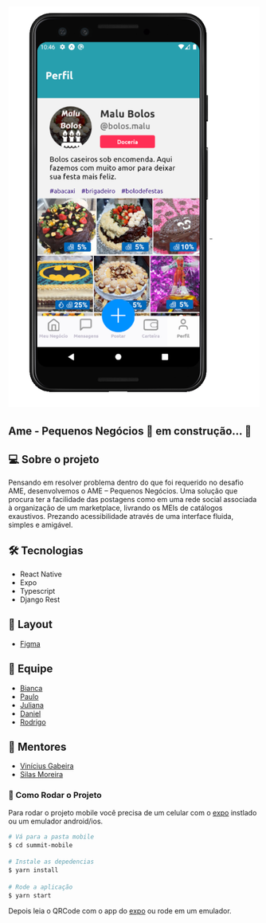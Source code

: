<h1 align ="center" display= 'flex'>
    <img src="src/assets/app.png" alt="Imagem do Site" title="#Ame - Pequenos Negócios"></img>
</h1>

## Ame - Pequenos Negócios 🚀 em construção... 🚧

## 💻 Sobre o projeto

Pensando em resolver problema dentro do que foi requerido no desafio AME, desenvolvemos o AME – Pequenos
Negócios. Uma solução que procura ter a facilidade das postagens como em uma rede social associada à organização de
um marketplace, livrando os MEIs de catálogos exaustivos. Prezando acessibilidade através de uma interface fluida,
simples e amigável.

## 🛠 Tecnologias

- React Native
- Expo
- Typescript
- Django Rest

## 🎨 Layout
- [Figma](https://www.figma.com/file/kxMeQl6AXbNQHNw55Oz1L1/Ame---pequenos-neg%C3%B3cios?node-id=0%3A1)

## 🤖 Equipe
- [Bianca](https://github.com/bkkater)
- [Paulo](https://www.linkedin.com/in/paulodocarmo/)
- [Juliana](https://www.linkedin.com/in/juliana-talita-b683581b2/)
- [Daniel](https://www.linkedin.com/in/daniel-mattos-passy-671b8a69/)
- [Rodrigo](https://www.linkedin.com/in/rodrigo-de-ara%C3%BAjo-tem%C3%B3teo-42020317/)

## 📏 Mentores
- [Vinícius Gabeira](https://www.linkedin.com/in/viniciuscola/)
- [Silas Moreira](https://www.linkedin.com/in/silasmoreira/)

### 📱 Como Rodar o Projeto
Para rodar o projeto mobile você precisa de um celular com o [expo](https://play.google.com/store/apps/details?id=host.exp.exponent) instlado ou um emulador android/ios.

```bash
# Vá para a pasta mobile
$ cd summit-mobile

# Instale as depedencias
$ yarn install

# Rode a aplicação
$ yarn start
```
Depois leia o QRCode com o app do [expo](https://play.google.com/store/apps/details?id=host.exp.exponent) ou rode em um emulador.





